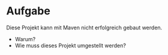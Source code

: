 # Aufgabe
Diese Projekt kann mit Maven nicht erfolgreich gebaut werden.

- Warum?
- Wie muss dieses Projekt umgestellt werden?